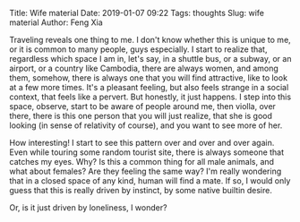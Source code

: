 Title: Wife material
Date: 2019-01-07 09:22
Tags: thoughts
Slug: wife material
Author: Feng Xia

Traveling reveals one thing to me. I don't know whether this is unique
to me, or it is common to many people, guys especially. I start to
realize that, regardless which space I am in, let's say, in a shuttle
bus, or a subway, or an airport, or a country like Cambodia, there are
always women, and among them, somehow, there is always one that you
will find attractive, like to look at a few more times. It's a
pleasant feeling, but also feels strange in a social context, that
feels like a pervert. But honestly, it just happens. I step into this
space, observe, start to be aware of people around me, then violla,
over there, there is this one person that you will just realize, that
she is good looking (in sense of relativity of course), and you want
to see more of her.

How interesting! I start to see this pattern over and over and over
again. Even while touring some random tourist site, there is always
someone that catches my eyes. Why? Is this a common thing for all male
animals, and what about females? Are they feeling the same way? I'm
really wondering that in a closed space of any kind, human will find a
mate. If so, I would only guess that this is really driven by
instinct, by some native builtin desire.

Or, is it just driven by loneliness, I wonder?
